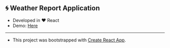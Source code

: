 ## :cyclone: Weather Report Application
  - Developed in :heart: React
  - Demo: [Here]("https://react-weather-report-app.herokuapp.com")

----

 - This project was bootstrapped with [Create React App](https://github.com/facebook/create-react-app).

